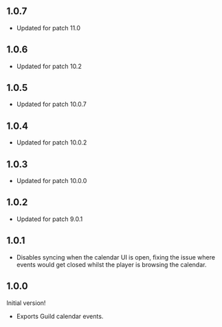 ## 1.0.7
* Updated for patch 11.0

## 1.0.6
* Updated for patch 10.2

## 1.0.5
* Updated for patch 10.0.7

## 1.0.4
* Updated for patch 10.0.2

## 1.0.3
* Updated for patch 10.0.0

## 1.0.2
* Updated for patch 9.0.1

## 1.0.1
* Disables syncing when the calendar UI is open, fixing the issue where events would get closed whilst the player is browsing the calendar.

## 1.0.0
Initial version!
* Exports Guild calendar events.